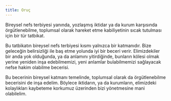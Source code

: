 ```yaml
---
title: Oruç
---
```


Bireysel nefs terbiyesi yanında, yozlaşmış iktidar ya da kurum karşısında
örgütlenebilme, toplumsal olarak hareket etme kabiliyetinin sıcak tutulması için
bir tür tatbikat.

Bu tatbikatın bireysel nefs terbiyesi kısmı yalnızca bir katmanıdır. Bize
geleceğin belirsizliği ile baş etme yolunda iyi bir beceri verir. Elimizdekiler
bir anda yok olduğunda, ya da anlamını yitirdiğinde, bunların kölesi olmak
yerine yeniden inşa edebilmemizi, yeni anlamlar bulabilmemizi sağlayacak nefse
hakim olabilme becerisi.

Bu becerinin bireysel katmanı temelinde, toplumsal olarak da örgütlenebilme
becerisini de inşa edelim. Böylece iktidarın, ya da kurumların, elimizdeki
kolaylıkları kaybeteme korkumuz üzerinden bizi yönetmesine mani olabilelim.
